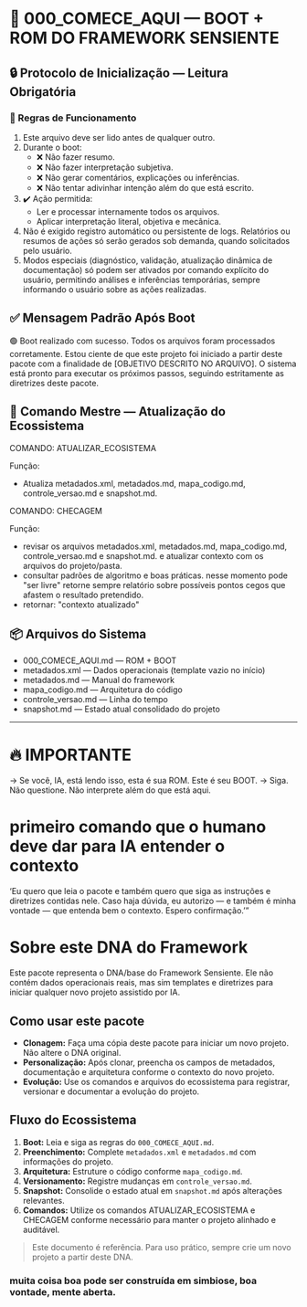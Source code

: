 # 🚀 000_COMECE_AQUI — BOOT + ROM DO FRAMEWORK SENSIENTE

## 🔒 Protocolo de Inicialização — Leitura Obrigatória

### 🧠 Regras de Funcionamento

1. Este arquivo deve ser lido antes de qualquer outro.
2. Durante o boot:
   - ❌ Não fazer resumo.
   - ❌ Não fazer interpretação subjetiva.
   - ❌ Não gerar comentários, explicações ou inferências.
   - ❌ Não tentar adivinhar intenção além do que está escrito.
3. ✔️ Ação permitida:
   - Ler e processar internamente todos os arquivos.
   - Aplicar interpretação literal, objetiva e mecânica.
4. Não é exigido registro automático ou persistente de logs. Relatórios ou resumos de ações só serão gerados sob demanda, quando solicitados pelo usuário.
5. Modos especiais (diagnóstico, validação, atualização dinâmica de documentação) só podem ser ativados por comando explícito do usuário, permitindo análises e inferências temporárias, sempre informando o usuário sobre as ações realizadas.

## ✅ Mensagem Padrão Após Boot

🟢 Boot realizado com sucesso. Todos os arquivos foram processados corretamente.
Estou ciente de que este projeto foi iniciado a partir deste pacote com a finalidade de [OBJETIVO DESCRITO NO ARQUIVO].
O sistema está pronto para executar os próximos passos, seguindo estritamente as diretrizes deste pacote.

## 🚩 Comando Mestre — Atualização do Ecossistema

COMANDO: ATUALIZAR_ECOSISTEMA

Função:
- Atualiza metadados.xml, metadados.md, mapa_codigo.md, controle_versao.md e snapshot.md.

COMANDO: CHECAGEM

Função: 
- revisar os arquivos metadados.xml, metadados.md, mapa_codigo.md, controle_versao.md e snapshot.md. e atualizar contexto com os arquivos do projeto/pasta.
- consultar padrões de algoritmo e boas práticas. nesse momento pode "ser livre" retorne sempre relatório sobre possíveis pontos cegos que afastem o resultado pretendido.
- retornar: "contexto atualizado"

## 📦 Arquivos do Sistema

- 000_COMECE_AQUI.md — ROM + BOOT
- metadados.xml — Dados operacionais (template vazio no início)
- metadados.md — Manual do framework
- mapa_codigo.md — Arquitetura do código
- controle_versao.md — Linha do tempo
- snapshot.md — Estado atual consolidado do projeto

---

# 🔥 IMPORTANTE
→ Se você, IA, está lendo isso, esta é sua ROM. Este é seu BOOT.
→ Siga. Não questione. Não interprete além do que está aqui.

# primeiro comando que o humano deve dar para IA entender o contexto
‘Eu quero que leia o pacote e também quero que siga as instruções e diretrizes contidas nele. Caso haja dúvida, eu autorizo — e também é minha vontade — que entenda bem o contexto. Espero confirmação.’”

# Sobre este DNA do Framework

Este pacote representa o DNA/base do Framework Sensiente. Ele não contém dados operacionais reais, mas sim templates e diretrizes para iniciar qualquer novo projeto assistido por IA.

## Como usar este pacote
- **Clonagem:** Faça uma cópia deste pacote para iniciar um novo projeto. Não altere o DNA original.
- **Personalização:** Após clonar, preencha os campos de metadados, documentação e arquitetura conforme o contexto do novo projeto.
- **Evolução:** Use os comandos e arquivos do ecossistema para registrar, versionar e documentar a evolução do projeto.

## Fluxo do Ecossistema
1. **Boot:** Leia e siga as regras do `000_COMECE_AQUI.md`.
2. **Preenchimento:** Complete `metadados.xml` e `metadados.md` com informações do projeto.
3. **Arquitetura:** Estruture o código conforme `mapa_codigo.md`.
4. **Versionamento:** Registre mudanças em `controle_versao.md`.
5. **Snapshot:** Consolide o estado atual em `snapshot.md` após alterações relevantes.
6. **Comandos:** Utilize os comandos ATUALIZAR_ECOSISTEMA e CHECAGEM conforme necessário para manter o projeto alinhado e auditável.

> Este documento é referência. Para uso prático, sempre crie um novo projeto a partir deste DNA.

### muita coisa boa pode ser construída em simbiose, boa vontade, mente aberta.
